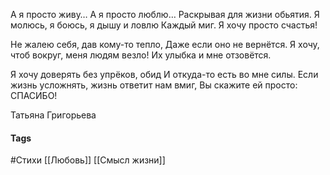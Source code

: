 А я просто живу… А я просто люблю…
Раскрывая для жизни обьятия.
Я молюсь, я боюсь, я дышу и ловлю
Каждый миг. Я хочу просто счастья!

Не жалею себя, дав кому-то тепло,
Даже если оно не вернётся.
Я хочу, чтоб вокруг, меня людям везло!
Их улыбка и мне отзовётся.

Я хочу доверять без упрёков, обид
И откуда-то есть во мне силы.
Если жизнь усложнять, жизнь ответит нам вмиг,
Вы скажите ей просто: СПАСИБО!

Татьяна Григорьева
#### Tags
#Стихи
[[Любовь]]
[[Смысл жизни]]